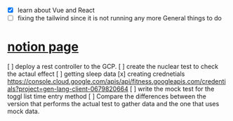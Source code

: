 - [x] learn about Vue and React  
- [ ] fixing the tailwind since it is not running any more
General things to do 
# [notion page ](https://www.notion.so/lysander086/Data-ETL-and-get-API-to-gain-insights-2208732dc6fb48fa8fc1b426e1614421#359319ebcc8c4da48d11bc8e5d428015)
[ ] deploy a rest controller to the GCP. 
[ ] create the nuclear test to check the actaul effect
    [ ] getting sleep data 
        [x] creating crednetials 
            https://console.cloud.google.com/apis/api/fitness.googleapis.com/credentials?project=gen-lang-client-0679820664
[ ] write the mock test for the toggl list time entry method 
[ ] Compare the differences between the version that performs the actual test to gather data and the one that uses mock data. 